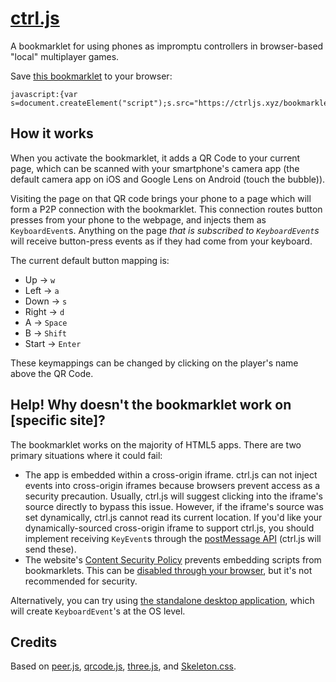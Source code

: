 # [ctrl.js](https://ctrljs.xyz/)

A bookmarklet for using phones as impromptu controllers in browser-based "local" multiplayer games.

Save <a href="javascript:{var s=document.createElement('script');s.src='https://ctrljs.xyz/bookmarklet.js',document.body.appendChild(s);};void(0);">this bookmarklet</a> to your browser:
```
javascript:{var s=document.createElement("script");s.src="https://ctrljs.xyz/bookmarklet.js",document.body.appendChild(s);};void(0);
```

## How it works

When you activate the bookmarklet, it adds a QR Code to your current page, which can be scanned with your smartphone's camera app (the default camera app on iOS and Google Lens on Android (touch the bubble)).

Visiting the page on that QR code brings your phone to a page which will form a P2P connection with the bookmarklet.  This connection routes button presses from your phone to the webpage, and injects them as `KeyboardEvent`s.  Anything on the page _that is subscribed to `KeyboardEvent`s_ will receive button-press events as if they had come from your keyboard.

The current default button mapping is:
 - Up     -> `w`
 - Left   -> `a`
 - Down   -> `s`
 - Right  -> `d`
 - A      -> `Space`
 - B      -> `Shift`
 - Start  -> `Enter`

 These keymappings can be changed by clicking on the player's name above the QR Code.

## Help! Why doesn't the bookmarklet work on [specific site]?

The bookmarklet works on the majority of HTML5 apps.  There are two primary situations where it could fail:
 - The app is embedded within a cross-origin iframe.  ctrl.js can not inject events into cross-origin iframes because browsers prevent access as a security precaution. Usually, ctrl.js will suggest clicking into the iframe's source directly to bypass this issue.  However, if the iframe's source was set dynamically, ctrl.js cannot read its current location.  If you'd like your dynamically-sourced cross-origin iframe to support ctrl.js, you should implement receiving `KeyEvent`s through the [postMessage API](https://developer.mozilla.org/en-US/docs/Web/API/Window/postMessage) (ctrl.js will send these).
 - The website's [Content Security Policy](https://github.blog/2013-04-19-content-security-policy/) prevents embedding scripts from bookmarklets.  This can be [disabled through your browser](https://chrome.google.com/webstore/detail/disable-content-security/ieelmcmcagommplceebfedjlakkhpden?hl=en), but it's not recommended for security.

Alternatively, you can try using [the standalone desktop application](https://github.com/zalo/ctrl.js/releases), which will create `KeyboardEvent`'s at the OS level.


## Credits

Based on [peer.js](https://peerjs.com/), [qrcode.js](https://github.com/davidshimjs/qrcodejs/), [three.js](https://threejs.org/), and [Skeleton.css](http://getskeleton.com/).
